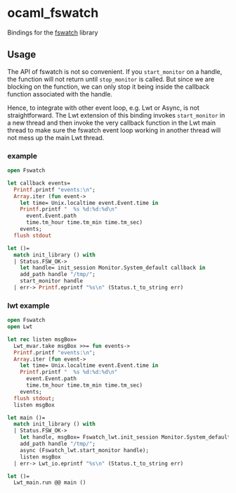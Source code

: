 # ocaml\_fswatch

Bindings for the [fswatch](https://emcrisostomo.github.io/fswatch/doc/) library

## Usage

The API of fswatch is not so convenient. If you `start_monitor` on a handle, the function will not return until `stop_monitor` is called. But since we are blocking on the function, we can only stop it being inside the callback function associated with the handle.

Hence, to integrate with other event loop, e.g. Lwt or Async, is not straightforward. The Lwt extension of this binding invokes `start_monitor` in a new thread and then invoke the very callback function in the Lwt main thread to make sure the fswatch event loop working in another thread will not mess up the main Lwt thread.

### example

``` ocaml
open Fswatch

let callback events=
  Printf.printf "events:\n";
  Array.iter (fun event->
    let time= Unix.localtime event.Event.time in
    Printf.printf "  %s %d:%d:%d\n"
      event.Event.path
      time.tm_hour time.tm_min time.tm_sec)
    events;
  flush stdout

let ()=
  match init_library () with
  | Status.FSW_OK->
    let handle= init_session Monitor.System_default callback in
    add_path handle "/tmp/";
    start_monitor handle
  | err-> Printf.eprintf "%s\n" (Status.t_to_string err)
```

### lwt example

``` ocaml
open Fswatch
open Lwt

let rec listen msgBox=
  Lwt_mvar.take msgBox >>= fun events->
  Printf.printf "events:\n";
  Array.iter (fun event->
    let time= Unix.localtime event.Event.time in
    Printf.printf "  %s %d:%d:%d\n"
      event.Event.path
      time.tm_hour time.tm_min time.tm_sec)
    events;
  flush stdout;
  listen msgBox

let main ()=
  match init_library () with
  | Status.FSW_OK->
    let handle, msgBox= Fswatch_lwt.init_session Monitor.System_default in
    add_path handle "/tmp/";
    async (Fswatch_lwt.start_monitor handle);
    listen msgBox
  | err-> Lwt_io.eprintf "%s\n" (Status.t_to_string err)

let ()=
  Lwt_main.run @@ main ()
```

